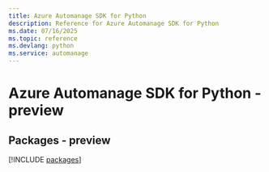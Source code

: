 ```yaml
---
title: Azure Automanage SDK for Python
description: Reference for Azure Automanage SDK for Python
ms.date: 07/16/2025
ms.topic: reference
ms.devlang: python
ms.service: automanage
---
```

# Azure Automanage SDK for Python - preview
## Packages - preview
[!INCLUDE [packages](automanage-index.md)]